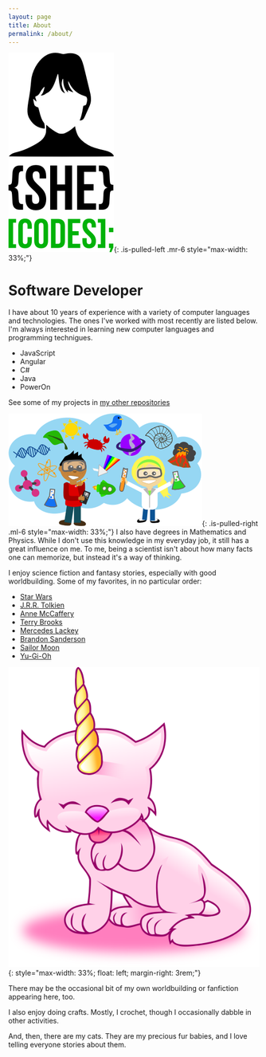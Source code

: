```yaml
---
layout: page
title: About
permalink: /about/
---
```


![She Codes](/assets/img/coding.png){: .is-pulled-left .mr-6 style="max-width: 33%;"}
# Software Developer

I have about 10 years of experience with a variety of computer languages and technologies. The ones I've worked with most recently are listed below. I'm always interested in learning new computer languages and programming technigues.

 - JavaScript
 - Angular
 - C#
 - Java
 - PowerOn

See some of my projects in [my other repositories](https://github.com/m1robyndunstan?tab=repositories)

![Science](/assets/img/science.png){: .is-pulled-right .ml-6 style="max-width: 33%;"}
I also have degrees in Mathematics and Physics. While I don't use this knowledge in my everyday job, it still has a great influence on me. To me, being a scientist isn't about how many facts one can memorize, but instead it's a way of thinking. 

I enjoy science fiction and fantasy stories, especially with good worldbuilding. Some of my favorites, in no particular order:

 - [Star Wars](https://en.wikipedia.org/wiki/Star_Wars)
 - [J.R.R. Tolkien](https://en.wikipedia.org/wiki/J._R._R._Tolkien)
 - [Anne McCaffery](https://en.wikipedia.org/wiki/Anne_McCaffrey)
 - [Terry Brooks](https://terrybrooks.net/)
 - [Mercedes Lackey](http://www.mercedeslackey.com/)
 - [Brandon Sanderson](https://www.brandonsanderson.com/)
 - [Sailor Moon](https://en.wikipedia.org/wiki/Sailor_Moon)
 - [Yu-Gi-Oh](https://en.wikipedia.org/wiki/Yu-Gi-Oh!)

![Desktop View](/assets/img/caticorn.svg){: style="max-width: 33%; float: left; margin-right: 3rem;"}
 
There may be the occasional bit of my own worldbuilding or fanfiction appearing here, too.

I also enjoy doing crafts. Mostly, I crochet, though I occasionally dabble in other activities. 

And, then, there are my cats. They are my precious fur babies, and I love telling everyone stories about them. 